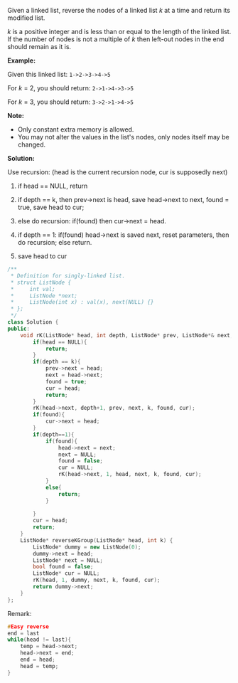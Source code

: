 Given a linked list, reverse the nodes of a linked list *k* at a time and return its modified list.

*k* is a positive integer and is less than or equal to the length of the linked list. If the number of nodes is not a multiple of *k* then left-out nodes in the end should remain as it is.



**Example:**

Given this linked list: `1->2->3->4->5`

For *k* = 2, you should return: `2->1->4->3->5`

For *k* = 3, you should return: `3->2->1->4->5`

**Note:**

- Only constant extra memory is allowed.
- You may not alter the values in the list's nodes, only nodes itself may be changed.



**Solution:**

Use recursion: (head is the current recursion node, cur is supposedly next)

1) if head == NULL, return

2) if depth == k, then prev->next is head, save head->next to next, found = true, save head to cur;

3) else do recursion: if(found) then cur->next = head.

4) if depth == 1: if(found) head->next is saved next, reset parameters, then do recursion; else return.

5) save head to cur

```c++
/**
 * Definition for singly-linked list.
 * struct ListNode {
 *     int val;
 *     ListNode *next;
 *     ListNode(int x) : val(x), next(NULL) {}
 * };
 */
class Solution {
public:
    void rK(ListNode* head, int depth, ListNode* prev, ListNode*& next, int k, bool &found, ListNode*& cur){
        if(head == NULL){
            return;
        }
        if(depth == k){
            prev->next = head; 
            next = head->next;
            found = true;
            cur = head;
            return;
        }
        rK(head->next, depth+1, prev, next, k, found, cur);
        if(found){
            cur->next = head;
        }
        if(depth==1){
            if(found){
                head->next = next;
                next = NULL;
                found = false;
                cur = NULL;
                rK(head->next, 1, head, next, k, found, cur);
            }
            else{
                return;
            }
            
        }
        cur = head;
        return;
    }
    ListNode* reverseKGroup(ListNode* head, int k) {
        ListNode* dummy = new ListNode(0);
        dummy->next = head;
        ListNode* next = NULL;
        bool found = false;
        ListNode* cur = NULL;
        rK(head, 1, dummy, next, k, found, cur);
        return dummy->next;
    }
};
```

Remark:

```c++
#Easy reverse
end = last
while(head != last){
	temp = head->next;
    head->next = end;
    end = head;
    head = temp;
}
```

